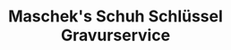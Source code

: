 ---
title: "Maschek's Schuh Schlüssel Gravurservice"
url: /freising/mascheks-schuh-schluessel-gravurservice/
shop: Schuhe
---